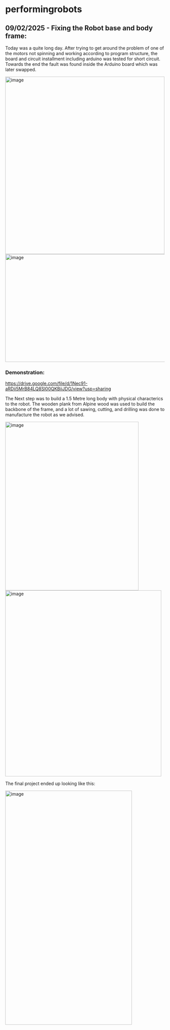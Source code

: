 # performingrobots

## 09/02/2025 - Fixing the Robot base and body frame:

Today was a quite long day. After trying to get around the problem of one of the motors not spinning and working according to program structure, the board and circuit installment including arduino was tested for short circuit. Towards the end the fault was found inside the Arduino board which was later swapped.

<img width="503" height="561" alt="image" src="https://github.com/user-attachments/assets/946bb873-7d74-4c52-b184-547869c248d6" />
<img width="506" height="341" alt="image" src="https://github.com/user-attachments/assets/023f9494-8978-4fba-af64-1c284bca3d10" />

### Demonstration:
https://drive.google.com/file/d/1Nec91-aRDii5MrB84LQ8Sl00QKBiiJDG/view?usp=sharing

The Next step was to build a 1.5 Metre long body with physical characterics to the robot. The wooden plank from Alpine wood was used to build the backbone of the frame, and a lot of sawing, cutting, and drilling was done to manufacture the robot as we advised.

<img width="421" height="533" alt="image" src="https://github.com/user-attachments/assets/228253f6-c0b7-4410-b4f2-a7ca0bc9affd" />
<img width="493" height="588" alt="image" src="https://github.com/user-attachments/assets/39c20bf6-2006-4eef-9b6b-a5b73b6685ce" />

The final project ended up looking like this:

<img width="400" height="740" alt="image" src="https://github.com/user-attachments/assets/81f2da38-f108-474d-8ecb-a1c1e6ce9a82" />




